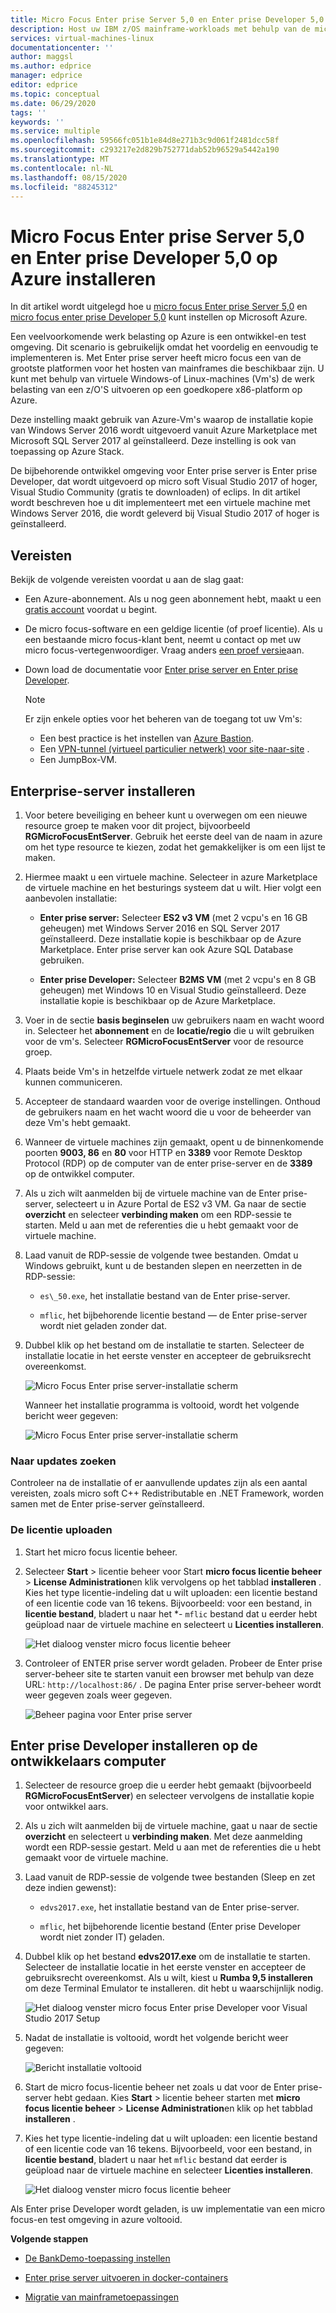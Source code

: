 ```yaml
---
title: Micro Focus Enter prise Server 5,0 en Enter prise Developer 5,0 op Azure installeren | Microsoft Docs
description: Host uw IBM z/OS mainframe-workloads met behulp van de micro focus ontwikkelings-en test omgeving op virtuele machines van Azure (Vm's).
services: virtual-machines-linux
documentationcenter: ''
author: maggsl
ms.author: edprice
manager: edprice
editor: edprice
ms.topic: conceptual
ms.date: 06/29/2020
tags: ''
keywords: ''
ms.service: multiple
ms.openlocfilehash: 59566fc051b1e84d8e271b3c9d061f2481dcc58f
ms.sourcegitcommit: c293217e2d829b752771dab52b96529a5442a190
ms.translationtype: MT
ms.contentlocale: nl-NL
ms.lasthandoff: 08/15/2020
ms.locfileid: "88245312"
---
```

# <a name="install-micro-focus-enterprise-server-50-and-enterprise-developer-50-on-azure"></a>Micro Focus Enter prise Server 5,0 en Enter prise Developer 5,0 op Azure installeren

In dit artikel wordt uitgelegd hoe u [micro focus Enter prise Server 5,0](https://www.microfocus.com/documentation/enterprise-developer/ed50pu5/ES-WIN/GUID-F7D8FD6E-BDE0-4169-8D8C-96DDFFF6B495.html) en [micro focus enter prise Developer 5,0](https://www.microfocus.com/documentation/enterprise-developer/ed50/) kunt instellen op Microsoft Azure.

Een veelvoorkomende werk belasting op Azure is een ontwikkel-en test omgeving. Dit scenario is gebruikelijk omdat het voordelig en eenvoudig te implementeren is. Met Enter prise server heeft micro focus een van de grootste platformen voor het hosten van mainframes die beschikbaar zijn. U kunt met behulp van virtuele Windows-of Linux-machines (Vm's) de werk belasting van een z/O'S uitvoeren op een goedkopere x86-platform op Azure.

Deze instelling maakt gebruik van Azure-Vm's waarop de installatie kopie van Windows Server 2016 wordt uitgevoerd vanuit Azure Marketplace met Microsoft SQL Server 2017 al geïnstalleerd. Deze instelling is ook van toepassing op Azure Stack.

De bijbehorende ontwikkel omgeving voor Enter prise server is Enter prise Developer, dat wordt uitgevoerd op micro soft Visual Studio 2017 of hoger, Visual Studio Community (gratis te downloaden) of eclips. In dit artikel wordt beschreven hoe u dit implementeert met een virtuele machine met Windows Server 2016, die wordt geleverd bij Visual Studio 2017 of hoger is geïnstalleerd.

## <a name="prerequisites"></a>Vereisten

Bekijk de volgende vereisten voordat u aan de slag gaat:

-   Een Azure-abonnement. Als u nog geen abonnement hebt, maakt u een [gratis account](https://azure.microsoft.com/free/?WT.mc_id=A261C142F) voordat u begint.

-   De micro focus-software en een geldige licentie (of proef licentie). Als u een bestaande micro focus-klant bent, neemt u contact op met uw micro focus-vertegenwoordiger. Vraag anders [een proef versie](https://www.microfocus.com/products/enterprise-suite/enterprise-server/trial/)aan.

-   Down load de documentatie voor [Enter prise server en Enter prise Developer](https://www.microfocus.com/documentation/enterprise-developer/ed50/).

    > [!Note]
    > Er zijn enkele opties voor het beheren van de toegang tot uw Vm's:
    > -   Een best practice is het instellen van [Azure Bastion](https://azure.microsoft.com/services/azure-bastion/).
    > -   Een [VPN-tunnel (virtueel particulier netwerk) voor site-naar-site](../../../../vpn-gateway/vpn-gateway-tutorial-vpnconnection-powershell.md) .
    > -   Een JumpBox-VM.

## <a name="install-enterprise-server"></a>Enterprise-server installeren

1.  Voor betere beveiliging en beheer kunt u overwegen om een nieuwe resource groep te maken voor dit project, bijvoorbeeld **RGMicroFocusEntServer**. Gebruik het eerste deel van de naam in azure om het type resource te kiezen, zodat het gemakkelijker is om een lijst te maken.

2.  Hiermee maakt u een virtuele machine. Selecteer in azure Marketplace de virtuele machine en het besturings systeem dat u wilt. Hier volgt een aanbevolen installatie:

    -   **Enter prise server:** Selecteer **ES2 v3 VM** (met 2 vcpu's en 16 GB geheugen) met Windows Server 2016 en SQL Server 2017 geïnstalleerd. Deze installatie kopie is beschikbaar op de Azure Marketplace. Enter prise server kan ook Azure SQL Database gebruiken.

    -   **Enter prise Developer:** Selecteer **B2MS VM** (met 2 vcpu's en 8 GB geheugen) met Windows 10 en Visual Studio geïnstalleerd. Deze installatie kopie is beschikbaar op de Azure Marketplace.

3.  Voer in de sectie **basis beginselen** uw gebruikers naam en wacht woord in. Selecteer het **abonnement** en de **locatie/regio** die u wilt gebruiken voor de vm's. Selecteer **RGMicroFocusEntServer** voor de resource groep.

4.  Plaats beide Vm's in hetzelfde virtuele netwerk zodat ze met elkaar kunnen communiceren.

5.  Accepteer de standaard waarden voor de overige instellingen. Onthoud de gebruikers naam en het wacht woord die u voor de beheerder van deze Vm's hebt gemaakt.

6.  Wanneer de virtuele machines zijn gemaakt, opent u de binnenkomende poorten **9003, 86** en **80** voor HTTP en **3389** voor Remote Desktop Protocol (RDP) op de computer van de enter prise-server en de **3389** op de ontwikkel computer.

7.  Als u zich wilt aanmelden bij de virtuele machine van de Enter prise-server, selecteert u in Azure Portal de ES2 v3 VM. Ga naar de sectie **overzicht** en selecteer **verbinding maken** om een RDP-sessie te starten. Meld u aan met de referenties die u hebt gemaakt voor de virtuele machine.

8.  Laad vanuit de RDP-sessie de volgende twee bestanden. Omdat u Windows gebruikt, kunt u de bestanden slepen en neerzetten in de RDP-sessie:

    -   `es\_50.exe`, het installatie bestand van de Enter prise-server.

    -   `mflic`, het bijbehorende licentie bestand — de Enter prise-server wordt niet geladen zonder dat.

9.  Dubbel klik op het bestand om de installatie te starten. Selecteer de installatie locatie in het eerste venster en accepteer de gebruiksrecht overeenkomst.

    ![Micro Focus Enter prise server-installatie scherm](media/install-image-1.png)

    Wanneer het installatie programma is voltooid, wordt het volgende bericht weer gegeven:

    ![Micro Focus Enter prise server-installatie scherm](media/install-image-2.png)

 ### <a name="check-for-updates"></a>Naar updates zoeken

Controleer na de installatie of er aanvullende updates zijn als een aantal vereisten, zoals micro soft C++ Redistributable en .NET Framework, worden samen met de Enter prise-server geïnstalleerd.

### <a name="upload-the-license"></a>De licentie uploaden

1.  Start het micro focus licentie beheer.

2.  Selecteer **Start** \> licentie beheer voor Start **micro focus licentie beheer** \> **License Administration**en klik vervolgens op het tabblad **installeren** . Kies het type licentie-indeling dat u wilt uploaden: een licentie bestand of een licentie code van 16 tekens. Bijvoorbeeld: voor een bestand, in **licentie bestand**, bladert u naar het *- `mflic` bestand dat u eerder hebt geüpload naar de virtuele machine en selecteert u **Licenties installeren**.

    ![Het dialoog venster micro focus licentie beheer](media/install-image-3.png)

3.  Controleer of ENTER prise server wordt geladen. Probeer de Enter prise server-beheer site te starten vanuit een browser met behulp van deze URL: `http://localhost:86/` . De pagina Enter prise server-beheer wordt weer gegeven zoals weer gegeven.

    ![Beheer pagina voor Enter prise server](media/install-image-4.png)

## <a name="install-enterprise-developer-on-the-developer-machine"></a>Enter prise Developer installeren op de ontwikkelaars computer

1.  Selecteer de resource groep die u eerder hebt gemaakt (bijvoorbeeld **RGMicroFocusEntServer**) en selecteer vervolgens de installatie kopie voor ontwikkel aars.

2.  Als u zich wilt aanmelden bij de virtuele machine, gaat u naar de sectie **overzicht** en selecteert u **verbinding maken**. Met deze aanmelding wordt een RDP-sessie gestart. Meld u aan met de referenties die u hebt gemaakt voor de virtuele machine.

3.  Laad vanuit de RDP-sessie de volgende twee bestanden (Sleep en zet deze indien gewenst):

    -   `edvs2017.exe`, het installatie bestand van de Enter prise-server.

    -   `mflic`, het bijbehorende licentie bestand (Enter prise Developer wordt niet zonder IT) geladen.

4.  Dubbel klik op het bestand **edvs2017.exe** om de installatie te starten. Selecteer de installatie locatie in het eerste venster en accepteer de gebruiksrecht overeenkomst. Als u wilt, kiest u **Rumba 9,5 installeren** om deze Terminal Emulator te installeren. dit hebt u waarschijnlijk nodig.

    ![Het dialoog venster micro focus Enter prise Developer voor Visual Studio 2017 Setup](media/install-image-5.png)

5.  Nadat de installatie is voltooid, wordt het volgende bericht weer gegeven:

    ![Bericht installatie voltooid](media/install-image-6.png)

6.  Start de micro focus-licentie beheer net zoals u dat voor de Enter prise-server hebt gedaan. Kies **Start** \> licentie beheer starten met **micro focus licentie beheer** \> **License Administration**en klik op het tabblad **installeren** .

7.  Kies het type licentie-indeling dat u wilt uploaden: een licentie bestand of een licentie code van 16 tekens. Bijvoorbeeld, voor een bestand, in **licentie bestand**, bladert u naar het `mflic` bestand dat eerder is geüpload naar de virtuele machine en selecteer  **Licenties installeren**.

    ![Het dialoog venster micro focus licentie beheer](media/install-image-7.png)

Als Enter prise Developer wordt geladen, is uw implementatie van een micro focus-en test omgeving in azure voltooid.

**Volgende stappen**

-   [De BankDemo-toepassing instellen](./demo.md)

-   [Enter prise server uitvoeren in docker-containers](./run-enterprise-server-container.md)

-   [Migratie van mainframetoepassingen](/azure/architecture/cloud-adoption/infrastructure/mainframe-migration/application-strategies)
